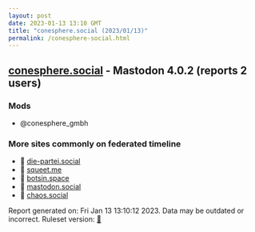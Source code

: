 ```yaml
---
layout: post
date: 2023-01-13 13:10 GMT
title: "conesphere.social (2023/01/13)"
permalink: /conesphere-social.html
---
```


## [conesphere.social](https://conesphere.social) - Mastodon 4.0.2 (reports 2 users)

### Mods
 * @conesphere_gmbh

### More sites commonly on federated timeline

* 🐘 [die-partei.social](/die-partei-social.html)
* 🐘 [squeet.me](/squeet-me.html)
* 🐘 [botsin.space](/botsin-space.html)
* 🐘 [mastodon.social](/mastodon-social.html)
* 🐘 [chaos.social](/chaos-social.html)

Report generated on: Fri Jan 13 13:10:12 2023. Data may be outdated or incorrect.
Ruleset version: [🧁](/version-cupcake)
